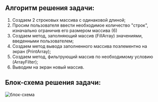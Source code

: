 ## Алгоритм решения задачи:
1. Создаем 2 строковых массива с одинаковой длиной;
2. Просим пользователя ввести необходимое количество "строк", изначально ограничив его размером массива (6)
3. Создаем метод, заполняющий массив (FillArray) значениями, введенными пользователем;
3. Создаем метод вывода заполненного массива поэлементно на экран (PrintArray);
4. Создаем метод, фильтрующий массив по необходимому условию (ArrayFilter);
5. Выводим на экран новый массив.


## Блок-схема решения задачи:
![блок-схема](https://drive.google.com/file/d/1HBOQKNQBB-CtsZ7gPIvUDhunBP5D8xhg/view?usp=share_link)

